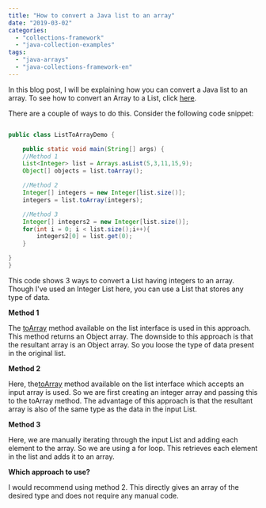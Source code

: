 ```yaml
---
title: "How to convert a Java list to an array"
date: "2019-03-02"
categories: 
  - "collections-framework"
  - "java-collection-examples"
tags: 
  - "java-arrays"
  - "java-collections-framework-en"
---
```


In this blog post, I will be explaining how you can convert a Java list to an array. To see how to convert an Array to a List, click [here](how-to-convert-an-array-to-a-list.md).

There are a couple of ways to do this. Consider the following code snippet:

````java

public class ListToArrayDemo {

    public static void main(String[] args) { 
    //Method 1 
    List<Integer> list = Arrays.asList(5,3,11,15,9); 
    Object[] objects = list.toArray();

    //Method 2 
    Integer[] integers = new Integer[list.size()]; 
    integers = list.toArray(integers);

    //Method 3 
    Integer[] integers2 = new Integer[list.size()]; 
    for(int i = 0; i < list.size();i++){ 
        integers2[0] = list.get(0); 
    }

} 
}

````

This code shows 3 ways to convert a List having integers to an array. Though I've used an Integer List here, you can use a List that stores any type of data.

**Method 1**

The [toArray](https://docs.oracle.com/javase/8/docs/api/java/util/List.html#toArray--) method available on the list interface is used in this approach. This method returns an Object array. The downside to this approach is that the resultant array is an Object array. So you loose the type of data present in the original list.

**Method 2**

Here, the[toArray](https://docs.oracle.com/javase/8/docs/api/java/util/List.html#toArray-T:A-) method available on the list interface which accepts an input array is used. So we are first creating an integer array and passing this to the toArray method. The advantage of this approach is that the resultant array is also of the same type as the data in the input List.

**Method 3**

Here, we are manually iterating through the input List and adding each element to the array. So we are using a for loop. This retrieves each element in the list and adds it to an array.

**Which approach to use?**

I would recommend using method 2. This directly gives an array of the desired type and does not require any manual code.
